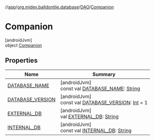 //[app](../../../../index.md)/[org.mjdev.balldontlie.database](../../index.md)/[DAO](../index.md)/[Companion](index.md)

# Companion

[androidJvm]\
object [Companion](index.md)

## Properties

| Name | Summary |
|---|---|
| [DATABASE_NAME](-d-a-t-a-b-a-s-e_-n-a-m-e.md) | [androidJvm]<br>const val [DATABASE_NAME](-d-a-t-a-b-a-s-e_-n-a-m-e.md): [String](https://kotlinlang.org/api/latest/jvm/stdlib/kotlin/-string/index.html) |
| [DATABASE_VERSION](-d-a-t-a-b-a-s-e_-v-e-r-s-i-o-n.md) | [androidJvm]<br>const val [DATABASE_VERSION](-d-a-t-a-b-a-s-e_-v-e-r-s-i-o-n.md): [Int](https://kotlinlang.org/api/latest/jvm/stdlib/kotlin/-int/index.html) = 1 |
| [EXTERNAL_DB](-e-x-t-e-r-n-a-l_-d-b.md) | [androidJvm]<br>val [EXTERNAL_DB](-e-x-t-e-r-n-a-l_-d-b.md): [String](https://kotlinlang.org/api/latest/jvm/stdlib/kotlin/-string/index.html) |
| [INTERNAL_DB](-i-n-t-e-r-n-a-l_-d-b.md) | [androidJvm]<br>const val [INTERNAL_DB](-i-n-t-e-r-n-a-l_-d-b.md): [String](https://kotlinlang.org/api/latest/jvm/stdlib/kotlin/-string/index.html) |
